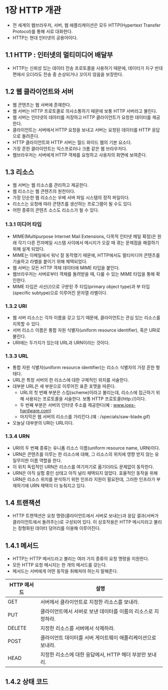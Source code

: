 # 1장 HTTP 개관

- 전 세계의 웹브라우저, 서버, 웹 애플리케이션은 모두 HTTP(Hypertext Transfer Protocol)를 통해 서로 대화한다.
- HTTP는 현대 인터넷의 공용어이다.

## 1.1 HTTP : 인터넷의 멀티미디어 배달부

- HTTP는 신뢰성 있는 데이터 전송 프로토콜을 사용하기 때문에, 데이터가 지구 반대편에서 오더라도 전송 중 손상되거나 꼬이지 않음을 보장한다.

## 1.2 웹 클라이언트와 서버

- 웹 콘텐츠는 웹 서버에 존재한다.
- 웹 서버는 HTTP 프로토콜로 의사소통하기 때문에 보통 HTTP 서버라고 불린다.
- 웹 서버는 인터넷의 데아터를 저장하고 HTTP 클라이언트가 요청한 데이터를 제공한다.
- 클라이언트는 서버에서 HTTP 요청을 보내고 서버는 요청된 데이터를 HTTP 응답으로 돌려준다.
- HTTP 클라이언트와 HTTP 서버는 월드 와이드 웹의 기본 요소다.
- 가장 흔한 클라이언트는 익스프로러나 크롬 같은 웹 브라우저다.
- 웹브라우저는 서버에게 HTTP 객체를 요청하고 사용자의 화면에 보여준다.

## 1.3 리소스

- 웹 서버는 웹 리소스를 관리하고 제공한다.
- 웹 리소스는 웹 콘텐츠의 원천이다.
- 가장 단순한 웹 리소스는 우베 서버 파일 시스템의 정적 파일이다.
- 리소스는 요청에 따라 콘텐츠를 생산하는 프로그램이 될 수도 있다.
- 어떤 종류의 콘텐츠 소스도 리소스가 될 수 있다.

### 1.3.1 미디어 타입

- MIME(Multipurpose Internet Mail Extensions, 다목적 인터넷 메일 확정)은 원래 각기 다른 전자메일 시스템 사이에서 메시지가 오갈 때 겪는 문제점을 해결하기 위해 설계 되었다.
- MIME는 이메일에서 워낙 잘 동작했기 때문에, HTTP에서도 멀티미디어 콘텐츠를 기술하고 라벨을 붙이기 위해 채택되었다.
- 웹 서버는 모든 HTTP 객체 데이터에 MIME 타입을 붙인다.
- 웹브라우저는 서버로부터 객체를 돌려받을 때, 다룰 수 있는 MIME 타입을 통해 확인한다.
- MIME 타입은 사선(/)으로 구분된 주 타입(primary object type)과 부 타입(specific subtype)으로 이루어진 문자열 라벨이다.

### 1.3.2 URI

- 웹 서버 리소스는 각자 이름을 갖고 있기 때문에, 클라이언트는 관심 있는 리소스를 지목할 수 있다.
- 서버 리소스 이름은 통합 자원 식별자(uniform resource identifier), 혹은 URI로 불린다.
- URI에는 두가지가 있는데 URL과 URN이라는 것이다.

### 1.3.3 URL

- 통합 자원 식별자(uniform resource identifier)는 리소스 식별자의 가장 흔한 형태다.
- URL은 특정 서버의 한 리소스에 대한 구체적인 위치를 서술한다.
- 대부분 URL은 세 부분으로 이루어진 표준 포맷을 따른다.
  - URL의 첫 번째 부분은 스킴(scheme)이라고 불리는데, 리소스에 접근하기 위해 사용되는 프로토콜을 서술한다. 보통 HTTP 프로토콜(http://)이다.
  - 두 번째 부분은 서버의 인터넷 주소를 제공한다(예 : www.joes-hardware.com)
  - 마지막은 웹 서버의 리소스를 가리킨다.(예 : /specials/saw-blade.gif)
- 오늘날 대부분의 URI는 URL이다.

### 1.3.4 URN

- URI의 두 번째 종류는 유니폼 리소스 이름(uniform resource name, URN)이다.
- URN은 콘텐츠를 이루는 한 리소스에 대해, 그 리소스의 위치에 영향 받지 않는 유일무이한 이름 역할을 한다.
- 이 위치 독립적인 URN은 리소스를 여기저기로 옮기더라도 문제없이 동작한다.
- URN은 아직 실험 중인 상태고 아직 널리 채택되지 않았다. 효율적인 동작을 위해 URN은 리소스 위치를 분석하기 위한 인프라 지원이 필요한데, 그러한 인프라가 부재하기에 URN 채택이 더 늦춰지고 있다.

## 1.4 트랜잭션

- HTTP 트랜잭션은 요청 명령(클라이언트에서 서버로 보내는)과 응답 결과(서버가 클라이언트에서 돌려주는)로 구성되어 있다. 이 상호작용은 HTTP 메시지라고 불리는 정형화된 데이터 덩어리를 이용해 이루어진다.

## 1.4.1 메서드

- HTTP는 HTTP 메서드라고 불리는 여러 가지 종류의 요청 명령을 지원한다.
- 모든 HTTP 요청 메시지는 한 개의 메서드를 갖는다.
- 메서드는 서버에게 어떤 동작을 취해져야 하는지 말해준다.

| HTTP 메서드 | 설명                                                          |
| ----------- | ------------------------------------------------------------- |
| GET         | 서버에서 클라이언트로 지정한 리소스를 보내라.                 |
| PUT         | 클라이언트에서 서버로 보낸 데이터를 이름의 리소스로 지정하라. |
| DELETE      | 지정한 리소스를 서버에서 삭제하라.                            |
| POST        | 클라이언트 데이터를 서버 게이트웨이 애플리케이션으로 보내라.  |
| HEAD        | 지정한 리소스에 대한 응답에서, HTTP 헤더 부분만 보내리.       |

## 1.4.2 상태 코드
